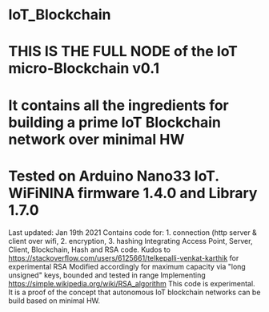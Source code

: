 # IoT_Blockchain
# THIS IS THE FULL NODE of the IoT micro-Blockchain v0.1
# It contains all the ingredients for building a prime IoT Blockchain network over minimal HW 
# Tested on Arduino Nano33 IoT. WiFiNINA firmware 1.4.0 and Library 1.7.0
Last updated: Jan 19th 2021
Contains code for: 1. connection (http server & client over wifi, 2. encryption, 3. hashing
Integrating Access Point, Server, Client, Blockchain, Hash and RSA code. 
Kudos to https://stackoverflow.com/users/6125661/telkepalli-venkat-karthik for experimental RSA
Modified accordingly for maximum capacity via "long unsigned" keys, bounded and tested in range
Implementing https://simple.wikipedia.org/wiki/RSA_algorithm
This code is experimental. It is a proof of the concept that autonomous IoT blockchain networks can be build based on minimal HW.
